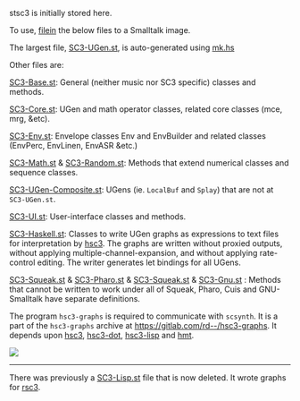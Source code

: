 stsc3 is initially stored here.

To use, [filein](http://wiki.squeak.org/squeak/1105) the below files to a Smalltalk image.

The largest file, [SC3-UGen.st](?t=stsc3&e=st/SC3-UGen.st), is auto-generated
using [mk.hs](?t=stsc3&e=hs/mk.hs)

Other files are:

[SC3-Base.st](?t=stsc3&e=st/SC3-Base.st):
General (neither music nor SC3 specific) classes and methods.

[SC3-Core.st](?t=stsc3&e=st/SC3-Core.st):
UGen and math operator classes, related core classes (mce, mrg, &etc).

[SC3-Env.st](?t=stsc3&e=st/SC3-Env.st):
Envelope classes Env and EnvBuilder and related classes (EnvPerc, EnvLinen, EnvASR &etc.)

[SC3-Math.st](?t=stsc3&e=st/SC3-Math.st) &
[SC3-Random.st](?t=stsc3&e=st/SC3-Random.st):
Methods that extend numerical classes and sequence classes.

[SC3-UGen-Composite.st](?t=stsc3&e=st/SC3-UGen-Composite.st):
UGens (ie. `LocalBuf` and `Splay`) that are not at `SC3-UGen.st`.

[SC3-UI.st](?t=stsc3&e=st/SC3-UI.st):
User-interface classes and methods.

[SC3-Haskell.st](?t=stsc3&e=st/SC3-Haskell.st):
Classes to write UGen graphs as expressions to text files for
interpretation by [hsc3](?t=hsc3).  The graphs are
written without proxied outputs, without applying
multiple-channel-expansion, and without applying rate-control editing.
The writer generates let bindings for all UGens.

[SC3-Squeak.st](?t=stsc3&e=st/SC3-Squeak.st) &
[SC3-Pharo.st](?t=stsc3&e=st/SC3-Pharo.st) &
[SC3-Squeak.st](?t=stsc3&e=st/SC3-Squeak.st) &
[SC3-Gnu.st](?t=stsc3&e=st/SC3-Gnu.st) :
Methods that cannot be written to work under all of Squeak, Pharo, Cuis and GNU-Smalltalk
have separate definitions.

The program `hsc3-graphs` is required to communicate with `scsynth`.
It is a part of the `hsc3-graphs` archive at <https://gitlab.com/rd--/hsc3-graphs>.
It depends upon [hsc3](https://hackage.haskell.org/package/hsc3),
[hsc3-dot](https://gitlab.com/rd--/hsc3-dot),
[hsc3-lisp](https://gitlab.com/rd--/hsc3-lisp) and
[hmt](https://gitlab.com/rd--/hmt).

![](sw/stsc3/lib/png/squeak-mouse.png)

* * *

There was previously a [SC3-Lisp.st](?t=stsc3&e=st/SC3-Lisp.st) file that is now deleted.
It wrote graphs for [rsc3](?t=rsc3).
